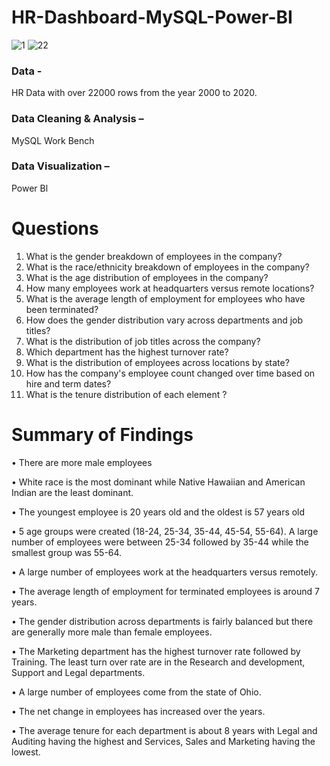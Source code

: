 # HR-Dashboard-MySQL-Power-BI
![1](https://github.com/Abhinav3393/HR-Dashboard-MySQL-Power-BI/assets/109345010/ee1959ba-9db6-4572-a718-8e65350e4f53)
![22](https://github.com/Abhinav3393/HR-Dashboard-MySQL-Power-BI/assets/109345010/32682911-c067-40c8-86fb-8917e0d4e0cd)


### Data - 
HR Data with over 22000 rows from the year 2000 to 2020.

### Data Cleaning & Analysis – 
MySQL Work Bench

### Data Visualization – 
Power Bl

# Questions
1.	What is the gender breakdown of employees in the company?
2.	What is the race/ethnicity breakdown of employees in the company?
3.	What is the age distribution of employees in the company?
4.	How many employees work at headquarters versus remote locations?
5.	What is the average length of employment for employees who have been terminated?
6.	How does the gender distribution vary across departments and job titles?
7.	What is the distribution of job titles across the company?
8.	Which department has the highest turnover rate?
9.	What is the distribution of employees across locations by state?
10.	How has the company's employee count changed over time based on hire and term dates?
11.	What is the tenure distribution of each element ?
    
# Summary of Findings

•	There are more male employees

•	White race is the most dominant while Native Hawaiian and American Indian are the least dominant.

•	The youngest employee is 20 years old and the oldest is 57 years old

•	5 age groups were created (18-24, 25-34, 35-44, 45-54, 55-64). A large number of employees were between 25-34 followed by 35-44 while the smallest group was 55-64.

•	A large number of employees work at the headquarters versus remotely.

•	The average length of employment for terminated employees is around 7 years.

•	The gender distribution across departments is fairly balanced but there are generally more male than female employees.

•	The Marketing department has the highest turnover rate followed by Training. The least turn over rate are in the Research and development, Support and Legal departments.

•	A large number of employees come from the state of Ohio.

•	The net change in employees has increased over the years.

•	The average tenure for each department is about 8 years with Legal and Auditing having the highest and Services, Sales and Marketing having the lowest.
